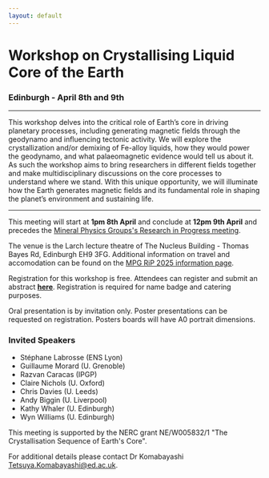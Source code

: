 ```yaml
---
layout: default
---
```


# Workshop on Crystallising Liquid Core of the Earth
### Edinburgh - April 8th and 9th

* * *

This workshop delves into the critical role of Earth’s core in driving planetary processes, including generating magnetic fields through the geodynamo and influencing tectonic activity. We will explore the crystallization and/or demixing of Fe-alloy liquids, how they would power the geodynamo, and what palaeomagnetic evidence would tell us about it. As such the workshop aims to bring researchers in different fields together and make multidisciplinary discussions on the core processes to understand where we stand. With this unique opportunity, we will illuminate how the Earth generates magnetic fields and its fundamental role in shaping the planet’s environment and sustaining life.

* * *

This meeting will start at __1pm 8th April__ and conclude at __12pm 9th April__ and precedes the [Mineral Physics Groups's Research in Progress meeting](./RiP_2025.html).

The venue is the Larch lecture theatre of The Nucleus Building - Thomas Bayes Rd, Edinburgh EH9 3FG. Additional information on travel and accomodation can be found on the [MPG RiP 2025 information page](./RiP_2025-planning.html).

Registration for this workshop is free. Attendees can register and submit an abstract __<a href="https://forms.office.com/Pages/ResponsePage.aspx?id=sAafLmkWiUWHiRCgaTTcYbw2T4DoKKxOjaEIhHhi9cpUN1dTMVZYNTc4UlVaMjlCOVJJNVZBVTBYMy4u"><ins>here</ins></a>__. Registration is required for name badge and catering purposes.

Oral presentation is by invitation only. Poster presentations can be requested on registration.
Posters boards will have A0 portrait dimensions.

### Invited Speakers
*  Stéphane Labrosse (ENS Lyon)
*  Guillaume Morard (U. Grenoble)
*  Razvan Caracas (IPGP)
*  Claire Nichols (U. Oxford)
*  Chris Davies (U. Leeds)
*  Andy Biggin (U. Liverpool)
*  Kathy Whaler (U. Edinburgh)
*  Wyn Williams (U. Edinburgh)

This meeting is supported by the NERC grant NE/W005832/1 "The Crystallisation Sequence of Earth's Core".

For additional details please contact Dr Komabayashi <a href="mailto:Tetsuya.Komabayashi@ed.ac.uk">Tetsuya.Komabayashi@ed.ac.uk</a>.
